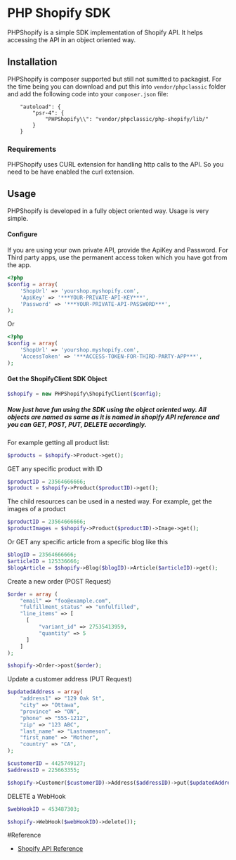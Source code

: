# PHP Shopify SDK
PHPShopify is a simple SDK implementation of Shopify API. It helps accessing the API in an object oriented way. 

## Installation
PHPShopify is composer supported but still not sumitted to packagist. For the time being you can download and put this into `vendor/phpclassic` folder and add the following code into your `composer.json` file:

```
    "autoload": {
        "psr-4": {
            "PHPShopify\\": "vendor/phpclassic/php-shopify/lib/"
        }
    }
```

### Requirements
PHPShopify uses CURL extension for handling http calls to the API. So you need to be have enabled the curl extension.

## Usage

PHPShopify is developed in a fully object oriented way. Usage is very simple. 

#### Configure
If you are using your own private API, provide the ApiKey and Password. For Third party apps, use the permanent access token which you have got from the app.

```php
<?php
$config = array(
    'ShopUrl' => 'yourshop.myshopify.com',
    'ApiKey' => '***YOUR-PRIVATE-API-KEY***',
    'Password' => '***YOUR-PRIVATE-API-PASSWORD***',
);
```

Or

```php
<?php
$config = array(
    'ShopUrl' => 'yourshop.myshopify.com',
    'AccessToken' => '***ACCESS-TOKEN-FOR-THIRD-PARTY-APP***',
);
```

#### Get the ShopifyClient SDK Object

```php
$shopify = new PHPShopify\ShopifyClient($config);
```

##### Now just have fun using the SDK using the object oriented way. All objects are named as same as it is named in shopify API reference and you can GET, POST, PUT, DELETE accordingly. 

For example getting all product list:

```php
$products = $shopify->Product->get();
```

GET any specific product with ID

```php
$productID = 23564666666;
$product = $shopify->Product($productID)->get();
```

The child resources can be used in a nested way. For example, get the images of a product

```php
$productID = 23564666666;
$productImages = $shopify->Product($productID)->Image->get();
```

Or GET any specific article from a specific blog like this

```php
$blogID = 23564666666;
$articleID = 125336666;
$blogArticle = $shopify->Blog($blogID)->Article($articleID)->get();
```

Create a new order (POST Request)

```php
$order = array (
    "email" => "foo@example.com",
    "fulfillment_status" => "unfulfilled",
    "line_items" => [
      [
          "variant_id" => 27535413959,
          "quantity" => 5
      ]
    ]
);

$shopify->Order->post($order);
```

Update a customer address (PUT Request)

```php
$updatedAddress = array(
    "address1" => "129 Oak St",
    "city" => "Ottawa",
    "province" => "ON",
    "phone" => "555-1212",
    "zip" => "123 ABC",
    "last_name" => "Lastnameson",
    "first_name" => "Mother",
    "country" => "CA",
);

$customerID = 4425749127;
$addressID = 225663355;

$shopify->Customer($customerID)->Address($addressID)->put($updatedAddress);
```

DELETE a WebHook

```php
$webHookID = 453487303;

$shopify->WebHook($webHookID)->delete());
```

#Reference
- [Shopify API Reference](https://help.shopify.com/api/reference/)